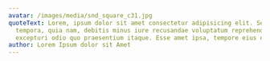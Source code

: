 ```yaml
---
avatar: /images/media/snd_square_c31.jpg
quoteText: Lorem, ipsum dolor sit amet consectetur adipisicing elit. Sed
  tempora, quia nam, debitis minus iure recusandae voluptatum reprehenderit
  excepturi odio quo praesentium itaque. Esse amet ipsa, tempore eius ex velit?
author: Lorem Ipsum dolor sit Amet
---
```

